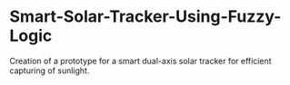 # Smart-Solar-Tracker-Using-Fuzzy-Logic
Creation of a prototype for a smart dual-axis solar tracker for efficient capturing of sunlight.

